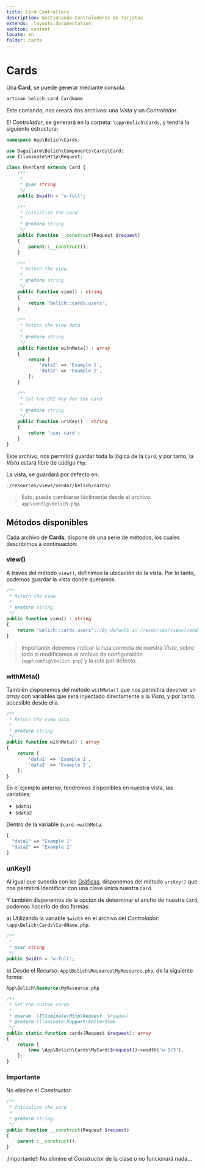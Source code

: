 ```yaml
---
title: Card Controllers
description: Gestionando Controladores de tarjetas
extends: _layouts.documentation
section: content
locate: en
folder: cards
---
```


# Cards

Una **Card**, se puede generar mediante consola: 

```php
artisan belich:card CardName
```

Este comando, nos creará dos archivos: una *Vista* y un *Controlador*. 

El *Controlador*, se generará en la carpeta: `\app\Belich\Cards`, y tendrá la siguiente estructura:

```php
namespace App\Belich\Cards;

use Daguilarm\Belich\Components\Cards\Card;
use Illuminate\Http\Request;

class UserCard extends Card {
    /**
     *
     * @var string
     */
    public $width = 'w-full';

    /**
     * Initialize the card
     *
     * @return string
     */
    public function __construct(Request $request)
    {
        parent::__construct();
    }

    /**
     * Return the view
     *
     * @return string
     */
    public function view() : string
    {
        return 'belich::cards.users';
    }

    /**
     * Return the view data
     *
     * @return string
     */
    public function withMeta() : array
    {
        return [
            'data1' => 'Example 1',
            'data2' => 'Example 2',
        ];
    }

    /**
     * Get the URI key for the card
     *
     * @return string
     */
    public function uriKey() : string
    {
        return 'user-card';
    }
}
```

Este archivo, nos permitirá guardar toda la lógica de la `Card`, y por tanto, la *Vista* estará libre de código `Php`.

La vista, se guardará por defecto en:

~~~
./resources/views/vendor/belich/cards/
~~~

>Esto, puede cambiarse fácilmente desde el archivo: `app\config\belich.php`.

## Métodos disponibles 

Cada archivo de **Cards**, dispone de una serie de métodos, los cuales describimos a continuación:

### view()

A través del método `view()`, definimos la ubicación de la vista. Por lo tanto, podemos guardar la vista donde queramos.

```php
/**
 * Return the view
 *
 * @return string
 */
public function view() : string
{
    return 'belich::cards.users';//By default in /resources/views/vendor/belich/cards/users.blade.php
}
```

>Importante: debemos indicar la ruta correcta de nuestra *Vista*, sobre todo si modificamos el archivo de configuración (`app\config\belich.php`) y la ruta por defecto.

### withMeta()

También disponemos del método `withMeta()` que nos permitirá devolver un *array* con variables que será inyectado directamente a la *Vista*, y por tanto, accesible desde ella.

```php
/**
 * Return the view data
 *
 * @return string
 */
public function withMeta() : array
{
    return [
        'data1' => 'Example 1',
        'data2' => 'Example 2',
    ];
}
```

En el ejemplo anterior, tendremos disponibles en nuestra vista, las variables: 

- `$data1`
- `$data2`

Dentro de la variable `$card->withMeta`:

```php 
[
  "data1" => "Example 1"
  "data2" => "Example 2"
]
```

### uriKey()

Al igual que sucedía con las [Gráficas](metrics/metrics-default), disponemos del método `uriKey()` que nos permitirá identificar con una clave única nuestra `Card`.

Y también disponemos de la opción de determinar el ancho de nuestra `Card`, podemos hacerlo de dos formas:

a) Utilizando la variable `$width` en el archivo del *Controlador*: `\app\Belich\Cards\CardName.php`.

```php 
/**
 *
 * @var string
 */
public $width = 'w-full';
```

b) Desde el *Recurso*: `App\Belich\Resource\MyResource.php`, de la siguiente forma:

```php 
App\Belich\Resource\MyResource.php

/**
 * Set the custom cards
 *
 * @param  \Illuminate\Http\Request  $request
 * @return Illuminate\Support\Collection
 */
public static function cards(Request $request): array
{
    return [
        (new \App\Belich\Cards\MyCard($request))->width('w-1/3'),
    ];
}
```

### Importante

No elimine el *Constructor*:

```php 
/**
 * Initialize the card
 *
 * @return string
 */
public function __construct(Request $request)
{
    parent::__construct();
}
```

<div class="blockquote-alert">
    ¡Importante!: No elimine el <i>Constructor</i> de la clase o no funcionará nada...
</div>

